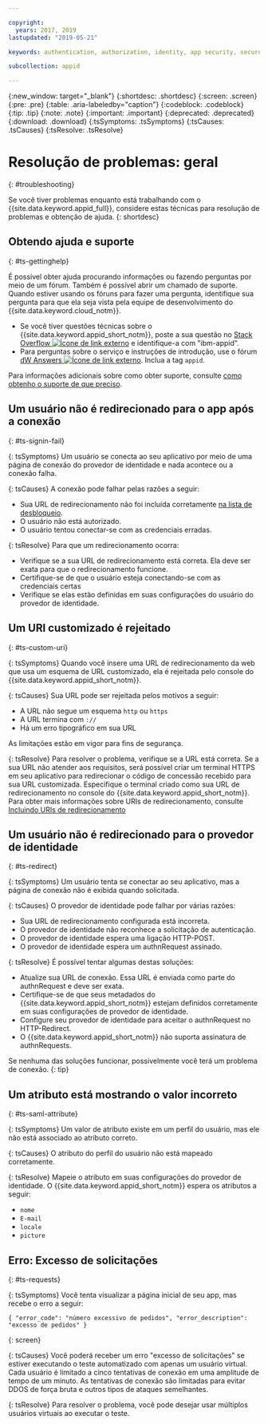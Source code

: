 ```yaml
---

copyright:
  years: 2017, 2019
lastupdated: "2019-05-21"

keywords: authentication, authorization, identity, app security, secure, troubleshooting, help, support, requests, uri

subcollection: appid

---
```


{:new_window: target="_blank"}
{:shortdesc: .shortdesc}
{:screen: .screen}
{:pre: .pre}
{:table: .aria-labeledby="caption"}
{:codeblock: .codeblock}
{:tip: .tip}
{:note: .note}
{:important: .important}
{:deprecated: .deprecated}
{:download: .download}
{:tsSymptoms: .tsSymptoms}
{:tsCauses: .tsCauses}
{:tsResolve: .tsResolve}

# Resolução de problemas: geral
{: #troubleshooting}

Se você tiver problemas enquanto está trabalhando com o {{site.data.keyword.appid_full}}, considere estas técnicas para resolução de problemas e obtenção de ajuda.
{: shortdesc}

## Obtendo ajuda e suporte
{: #ts-gettinghelp}

É possível obter ajuda procurando informações ou fazendo perguntas por meio de um fórum. Também é possível abrir um chamado de suporte. Quando estiver usando os fóruns para fazer uma pergunta, identifique sua pergunta para que ela seja vista pela equipe de
desenvolvimento do {{site.data.keyword.cloud_notm}}.
  * Se você tiver questões técnicas sobre o {{site.data.keyword.appid_short_notm}}, poste
a sua questão no <a href="https://stackoverflow.com/" target="_blank">Stack Overflow <img src="../../icons/launch-glyph.svg" alt="Ícone de link externo"></a> e identifique-a com "ibm-appid".
  * Para perguntas sobre o serviço e instruções de introdução, use o fórum <a href="https://developer.ibm.com/" target="_blank">dW Answers <img src="../../icons/launch-glyph.svg" alt="Ícone de link externo"></a>. Inclua a tag `appid`.

Para informações adicionais sobre como obter suporte, consulte [como obtenho o suporte de que preciso](/docs/get-support?topic=get-support-getting-customer-support#getting-customer-support).


## Um usuário não é redirecionado para o app após a conexão
{: #ts-signin-fail}

{: tsSymptoms}
Um usuário se conecta ao seu aplicativo por meio de uma página de conexão do provedor de identidade e nada acontece ou a conexão falha.

{: tsCauses}
A conexão pode falhar pelas razões a seguir:

* Sua URL de redirecionamento não foi incluída corretamente [na lista de desbloqueio](/docs/services/appid?topic=appid-faq#faq-redirect).
* O usuário não está autorizado.
* O usuário tentou conectar-se com as credenciais erradas.

{: tsResolve}
Para que um redirecionamento ocorra:

* Verifique se a sua URL de redirecionamento está correta. Ela deve ser exata para que o redirecionamento funcione.
* Certifique-se de que o usuário esteja conectando-se com as credenciais certas
* Verifique se elas estão definidas em suas configurações do usuário do provedor de identidade.



## Um URI customizado é rejeitado
{: #ts-custom-uri}

{: tsSymptoms}
Quando você insere uma URL de redirecionamento da web que usa um esquema de URL customizado, ela é rejeitada pelo
console do {{site.data.keyword.appid_short_notm}}.

{: tsCauses}
Sua URL pode ser rejeitada pelos motivos a seguir:

* A URL não segue um esquema `http` ou `https`
* A URL termina com `://`
* Há um erro tipográfico em sua URL

As limitações estão em vigor para fins de segurança.

{: tsResolve}
Para resolver o problema, verifique se a URL está correta. Se a sua URL não atender aos requisitos, será possível criar
um terminal HTTPS em seu aplicativo para redirecionar o código de concessão recebido para sua URL customizada. Especifique o
terminal criado como sua URL de redirecionamento no console do {{site.data.keyword.appid_short_notm}}. Para obter mais informações sobre URIs de redirecionamento, consulte [Incluindo URIs de redirecionamento](/docs/services/appid?topic=appid-managing-idp#add-redirect-uri)

## Um usuário não é redirecionado para o provedor de identidade
{: #ts-redirect}

{: tsSymptoms}
Um usuário tenta se conectar ao seu aplicativo, mas a página de conexão não é exibida quando solicitada.

{: tsCauses}
O provedor de identidade pode falhar por várias razões:

* Sua URL de redirecionamento configurada está incorreta.
* O provedor de identidade não reconhece a solicitação de autenticação.
* O provedor de identidade espera uma ligação HTTP-POST.
* O provedor de identidade espera um authnRequest assinado.

{: tsResolve}
É possível tentar algumas destas soluções:

* Atualize sua URL de conexão. Essa URL é enviada como parte do authnRequest e deve ser exata.
* Certifique-se de que seus metadados do {{site.data.keyword.appid_short_notm}} estejam definidos corretamente em suas configurações de provedor de identidade.
* Configure seu provedor de identidade para aceitar o authnRequest no HTTP-Redirect.
* O {{site.data.keyword.appid_short_notm}} não suporta assinatura de authnRequests.

Se nenhuma das soluções funcionar, possivelmente você terá um problema de conexão.
{: tip}


## Um atributo está mostrando o valor incorreto
{: #ts-saml-attribute}

{: tsSymptoms}
Um valor de atributo existe em um perfil do usuário, mas ele não está associado ao atributo correto.

{: tsCauses}
O atributo do perfil do usuário não está mapeado corretamente.

{: tsResolve}
Mapeie o atributo em suas configurações do provedor de identidade. O {{site.data.keyword.appid_short_notm}} espera os atributos a seguir:
* `nome`
* `E-mail
`
* `locale`
* `picture`



## Erro: Excesso de solicitações
{: #ts-requests}

{: tsSymptoms}
Você tenta visualizar a página inicial de seu app, mas recebe o erro a seguir:

```
{ "error_code": "número excessivo de pedidos", "error_description": "excesso de pedidos" }
```
{: screen}

{: tsCauses}
Você poderá receber um erro "excesso de solicitações" se estiver executando o teste automatizado com apenas um usuário virtual. Cada usuário é limitado a cinco tentativas de conexão em uma amplitude de tempo de um minuto. As tentativas de conexão são limitadas para evitar DDOS de força bruta e outros tipos de ataques semelhantes.

{: tsResolve}
Para resolver o problema, você pode desejar usar múltiplos usuários virtuais ao executar o teste.
</br>
